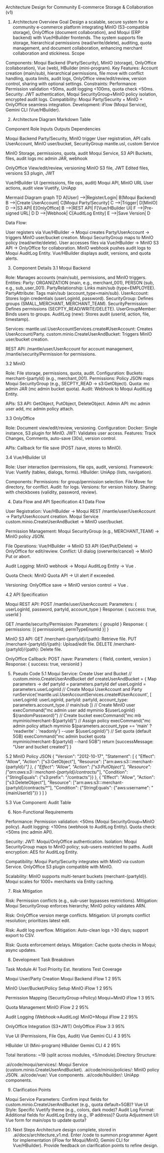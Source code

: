 Architecture Design for Community E-commerce Storage & Collaboration (v1)
1. Architecture Overview
   Goal
   Design a scalable, secure system for a community e-commerce platform integrating MinIO (S3-compatible storage), OnlyOffice (document collaboration), and Moqui (ERP backend) with Vue/HBuilder frontends. The system supports file storage, hierarchical permissions (read/write/delete), auditing, quota management, and document collaboration, enhancing merchant collaboration and stickiness.
   Scope

Components: Moqui Backend (Party/Security), MinIO (storage), OnlyOffice (collaboration), Vue (web), HBuilder (mini-program).
Key Features: Account creation (main/sub), hierarchical permissions, file move with conflict handling, quota limits, audit logs, OnlyOffice view/edit/review, version control, sharing with optional settings.
Constraints:
Performance: Permission validation <50ms, audit logging <100ms, quota check <50ms.
Security: JWT authentication, Moqui SecurityGroup+MinIO policy isolation, encrypted audit logs.
Compatibility: Moqui Party/Security + MinIO + OnlyOffice seamless integration.
Development: iFlow (Moqui Service), Gemini CLI (Vue/HBuilder).



2. Architecture Diagram
   Markdown Table



Component
Role
Inputs
Outputs
Dependencies



Moqui Backend
Party/Security, MinIO trigger
User registration, API calls
UserAccount, MinIO user/bucket, SecurityGroup
mantle.usl, custom Service


MinIO
Storage, permissions, quota, audit
Moqui Service, S3 API
Buckets, files, audit logs
mc admin JAR, webhook


OnlyOffice
View/edit/review, versioning
MinIO S3 file, JWT
Edited files, versions
S3 plugin, JWT


Vue/HBuilder
UI (permissions, file ops, audit)
Moqui API, MinIO URL
User actions, audit view
Vuetify, UniApp


Mermaid Diagram
graph TD
A[User] -->|Register/Login| B(Moqui Backend)
B -->|Create UserAccount| C[Moqui Party/Security]
C -->|Trigger| D[MinIO]
D -->|S3 API| E[OnlyOffice]
B -->|REST API| F[Vue/HBuilder UI]
F -->|Pre-signed URL| D
D -->|Webhook| C[AuditLog Entity]
E -->|Save Version| D

Data Flow:

User registers via Vue/HBuilder → Moqui creates Party/UserAccount → triggers MinIO user/bucket creation.
Moqui SecurityGroup maps to MinIO policy (read/write/delete).
User accesses files via Vue/HBuilder → MinIO S3 API → OnlyOffice for collaboration.
MinIO webhook pushes audit logs to Moqui AuditLog Entity.
Vue/HBuilder displays audit, versions, and quota alerts.

3. Component Details
   3.1 Moqui Backend

Role: Manages accounts (main/sub), permissions, and MinIO triggers.
Entities:
Party: ORGANIZATION (main, e.g., merchant_001), PERSON (sub, e.g., sub_user_001).
PartyRelationship: Links main/sub (type=EMPLOYEE).
PartyAttribute: Tags main/sub (account_type=main/sub).
UserAccount: Stores login credentials (userLoginId, password).
SecurityGroup: Defines groups (SMALL_MERCHANT, MERCHANT_TEAM).
SecurityPermission: Defines permissions (SECPTY_READ/WRITE/DELETE).
UserGroupMember: Binds users to groups.
AuditLog (new): Stores audit (userId, action, file, timestamp).


Services:
mantle.usl.UserAccountServices.create#UserAccount: Creates UserAccount/Party.
custom.minio.CreateUserAndBucket: Triggers MinIO user/bucket creation.


REST API: /mantle/user/UserAccount for account management, /mantle/security/Permission for permissions.

3.2 MinIO

Role: File storage, permissions, quota, audit.
Configuration:
Buckets: merchant-{partyId} (e.g., merchant_001).
Permissions: Policy JSON maps Moqui SecurityGroup (e.g., SECPTY_READ → s3:GetObject).
Quota: mc admin JAR (mc admin bucket quota).
Audit: Webhook to Moqui AuditLog Entity.


APIs:
S3 API: GetObject, PutObject, DeleteObject.
Admin API: mc admin user add, mc admin policy attach.



3.3 OnlyOffice

Role: Document view/edit/review, versioning.
Configuration:
Docker: Single instance, S3 plugin for MinIO.
JWT: Validates user access.
Features: Track Changes, Comments, auto-save (30s), version control.


APIs: Callback for file save (POST /save, stores to MinIO).

3.4 Vue/HBuilder UI

Role: User interaction (permissions, file ops, audit, versions).
Framework:
Vue: Vuetify (tables, dialogs, forms).
HBuilder: UniApp (lists, navigation).


Components:
Permissions: <v-select> for group/permission selection.
File Move: <v-autocomplete> for directory, <v-dialog> for conflict.
Audit: <v-data-table> for logs.
Versions: <v-timeline> for version history.
Sharing: <v-form> with checkboxes (validity, password, review).



4. Data Flow and API Specification
   4.1 Data Flow

User Registration:
Vue/HBuilder → Moqui REST /mantle/user/UserAccount → Party/UserAccount creation.
Moqui Service custom.minio.CreateUserAndBucket → MinIO user/bucket.


Permission Management:
Moqui SecurityGroup (e.g., MERCHANT_TEAM) → MinIO policy JSON.


File Operations:
Vue/HBuilder → MinIO S3 API (Get/Put/Delete) → OnlyOffice for edit/review.
Conflict: UI dialog (overwrite/cancel) → MinIO Put or abort.


Audit Logging:
MinIO webhook → Moqui AuditLog Entity → Vue <v-data-table>.


Quota Check:
MinIO Quota API → UI alert if exceeded.


Versioning:
OnlyOffice save → MinIO version control → Vue <v-timeline>.



4.2 API Specification

Moqui REST API:
POST /mantle/user/UserAccount:
Parameters: { userLoginId, password, partyId, account_type }
Response: { success: true, userId }


GET /mantle/security/Permission:
Parameters: { groupId }
Response: { permissions: [{ permissionId, permTypeEnumId }] }




MinIO S3 API:
GET /merchant-{partyId}/{path}: Retrieve file.
PUT /merchant-{partyId}/{path}: Upload/edit file.
DELETE /merchant-{partyId}/{path}: Delete file.


OnlyOffice Callback:
POST /save:
Parameters: { fileId, content, version }
Response: { success: true, versionId }





5. Pseudo Code
   5.1 Moqui Service: Create User and Bucket
   // custom.minio.CreateUserAndBucket
   def createUserAndBucket = { Map parameters ->
   def partyId = parameters.partyId
   def userLoginId = parameters.userLoginId
   // Create Moqui UserAccount and Party
   runService('mantle.usl.UserAccountServices.create#UserAccount', [
   userLoginId: userLoginId,
   partyId: partyId,
   account_type: parameters.account_type // main/sub
   ])
   // Create MinIO user
   execCommand("mc admin user add myminio ${userLoginId} ${randomPassword}")
   // Create bucket
   execCommand("mc mb myminio/merchant-${partyId}")
   // Assign policy
   execCommand("mc admin policy attach myminio ${parameters.account_type == 'main' ? 'readwrite' : 'readonly'} --user ${userLoginId}")
   // Set quota (default 5GB)
   execCommand("mc admin bucket quota myminio/merchant-${partyId} --hard 5GB")
   return [successMessage: "User and bucket created"]
   }

5.2 MinIO Policy JSON
{
"Version": "2012-10-17",
"Statement": [
{
"Effect": "Allow",
"Action": ["s3:GetObject"],
"Resource": ["arn:aws:s3:::merchant-{partyId}/*"]
},
{
"Effect": "Allow",
"Action": ["s3:PutObject"],
"Resource": ["arn:aws:s3:::merchant-{partyId}/contracts/*"],
"Condition": {"StringEquals": {"s3:prefix": "/contracts"}}
},
{
"Effect": "Allow",
"Action": ["s3:DeleteObject"],
"Resource": ["arn:aws:s3:::merchant-{partyId}/contracts/*"],
"Condition": {"StringEquals": {"aws:username": "{mainUserId}"}}
}
]
}

5.3 Vue Component: Audit Table
<template>
<v-data-table :items="auditLogs" :headers="headers">
<template v-slot:item.action="{ item }">
<v-chip :color="item.action === 'share' ? 'blue' : 'green'">{{ item.action }}</v-chip>
</template>
</v-data-table>
</template>
<script>
export default {
  data() {
    return {
      headers: [
        { text: 'User', value: 'userId' },
        { text: 'Action', value: 'action' },
        { text: 'File', value: 'file' },
        { text: 'Time', value: 'timestamp' }
      ],
      auditLogs: [] // Fetched from Moqui /mantle/audit/log
    }
  },
  async created() {
    this.auditLogs = await fetch('/mantle/audit/log').then(res => res.json())
  }
}
</script>

6. Non-Functional Requirements

Performance:
Permission validation: <50ms (Moqui SecurityGroup+MinIO policy).
Audit logging: <100ms (webhook to AuditLog Entity).
Quota check: <50ms (mc admin API).


Security:
JWT: Moqui/OnlyOffice authentication.
Isolation: Moqui SecurityGroup maps to MinIO policy; sub-users restricted to paths.
Audit encryption: AES for AuditLog Entity.


Compatibility:
Moqui Party/Security integrates with MinIO via custom Service.
OnlyOffice S3 plugin compatible with MinIO.


Scalability:
MinIO supports multi-tenant buckets (merchant-{partyId}).
Moqui scales for 1000+ merchants via Entity caching.



7. Risk Mitigation

Risk: Permission conflicts (e.g., sub-user bypasses restrictions).
Mitigation: Moqui SecurityGroup enforces hierarchy; MinIO policy validates ARN.


Risk: OnlyOffice version merge conflicts.
Mitigation: UI prompts conflict resolution; prioritizes latest edit.


Risk: Audit log overflow.
Mitigation: Auto-clean logs >30 days; support export to CSV.


Risk: Quota enforcement delays.
Mitigation: Cache quota checks in Moqui; async updates.



8. Development Task Breakdown



Task
Module
AI Tool
Priority
Est. Iterations
Test Coverage



Moqui User/Party Creation
Moqui Backend
iFlow
1
2
95%


MinIO User/Bucket/Policy Setup
MinIO
iFlow
1
2
95%


Permission Mapping (SecurityGroup→Policy)
Moqui+MinIO
iFlow
1
3
95%


Quota Management
MinIO
iFlow
2
2
95%


Audit Logging (Webhook→AuditLog)
MinIO+Moqui
iFlow
2
2
95%


OnlyOffice Integration (S3+JWT)
OnlyOffice
iFlow
3
3
95%


Vue UI (Permissions, File Ops, Audit)
Vue
Gemini CLI
4
3
95%


HBuilder UI (Mini-program)
HBuilder
Gemini CLI
4
2
95%


Total Iterations: ~19 (split across modules, <5/module).Directory Structure:

.ai/code/moqui/services/: Moqui Service (custom.minio.CreateUserAndBucket).
.ai/code/minio/policies/: MinIO policy JSON.
.ai/code/vue/: Vue components.
.ai/code/hbuilder/: UniApp components.

9. Clarification Points

Moqui Service Parameters: Confirm input fields for custom.minio.CreateUserAndBucket (e.g., quota default=5GB)?
Vue UI Style: Specific Vuetify theme (e.g., colors, dark mode)?
Audit Log Format: Additional fields for AuditLog Entity (e.g., IP address)?
Quota Adjustment UI: Vue form for main/ops to update quota?

10. Next Steps
    Architecture design complete, stored in .ai/docs/architecture_v1.md. Enter /code to summon programmer Agent for implementation (iFlow for Moqui/MinIO, Gemini CLI for Vue/HBuilder). Provide feedback on clarification points to refine design.